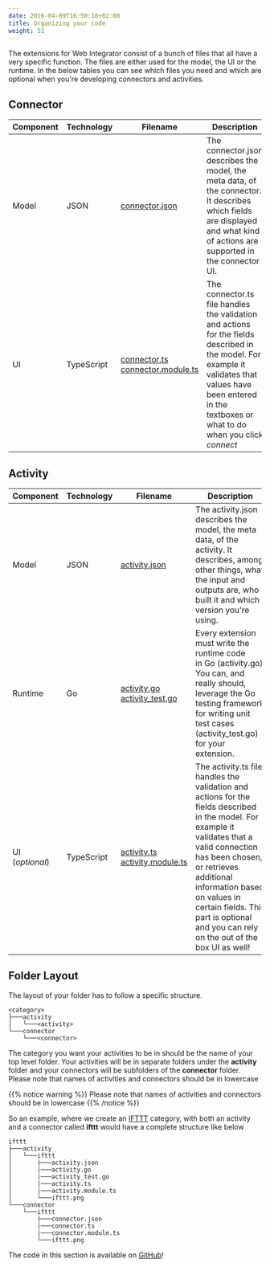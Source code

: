 ```yaml
---
date: 2016-04-09T16:50:16+02:00
title: Organizing your code
weight: 51
---
```


The extensions for Web Integrator consist of a bunch of files that all have a very specific function. The files are either used for the model, the UI or the runtime. In the below tables you can see which files you need and which are optional when you're developing connectors and activities.

## Connector

| Component | Technology | Filename                             | Description
| --------- | ---------- | ------------------------------------ | -----------
| Model     | JSON       | [connector.json](./connector-json)                       | The connector.json describes the model, the meta data, of the connector. It describes which fields are displayed and what kind of actions are supported in the connector UI.
| UI        | TypeScript | [connector.ts<br/>connector.module.ts](./connector-ts) | The connector.ts file handles the validation and actions for the fields described in the model. For example it validates that values have been entered in the textboxes or what to do when you click _connect_ 

## Activity

| Component       | Technology | Filename                           | Description
| --------------- | ---------- | ---------------------------------- | -----------
| Model           | JSON       | [activity.json](./activity-json)                    | The activity.json describes the model, the meta data, of the activity. It describes, among other things, what the input and outputs are, who built it and which version you're using.
| Runtime         | Go         | [activity.go<br/>activity_test.go](./activity-go)   | Every extension must write the runtime code in Go (activity.go). You can, and really should, leverage the Go testing framework for writing unit test cases (activity_test.go) for your extension.
| UI (_optional_) | TypeScript | [activity.ts<br/>activity.module.ts](./activity-ts) | The activity.ts file handles the validation and actions for the fields described in the model. For example it validates that a valid connection has been chosen, or retrieves additional information based on values in certain fields. This part is optional and you can rely on the out of the box UI as well! 

## Folder Layout 

The layout of your folder has to follow a specific structure.
```
<category>
├───activity
│   └───<activity>
└───connector
    └───<connector>
```
The category you want your activities to be in should be the name of your top level folder. Your activities will be in separate folders under the **activity** folder and your connectors will be subfolders of the **connector** folder. Please note that names of activities and connectors should be in lowercase

{{% notice warning %}}
Please note that names of activities and connectors should be in lowercase
{{% /notice %}}

So an example, where we create an [IFTTT](https://www.ifttt.com) category, with both an activity and a connector called **ifttt** would have a complete structure like below
```
ifttt
├───activity
│   └───ifttt
│       ├───activity.json
│       |───activity.go
│       |───activity_test.go
│       |───activity.ts
│       |───activity.module.ts
│       └───ifttt.png
└───connector
    └───ifttt
        ├───connector.json
        |───connector.ts
        |───connector.module.ts
        └───ifttt.png
```
The code in this section is available on [GitHub](https://github.com/retgits/wi-ifttt-extension)!